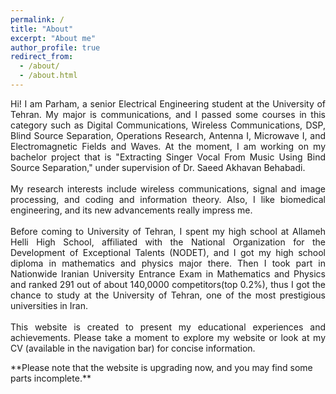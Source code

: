 ```yaml
---
permalink: /
title: "About"
excerpt: "About me"
author_profile: true
redirect_from: 
  - /about/
  - /about.html
---
```

<div style="text-align: justify">  

Hi! I am Parham, a senior Electrical Engineering student at the University of Tehran. My major is communications, and I passed some courses in this category such as Digital Communications, Wireless Communications, DSP, Blind Source Separation, Operations Research, Antenna I, Microwave I, and Electromagnetic Fields and Waves. At the moment, I am working on my bachelor project that is "Extracting Singer Vocal From Music Using Bind Source Separation," under supervision of Dr. Saeed Akhavan Behabadi. 
<br />
<br /> 
My research interests include wireless communications, signal and image processing, and coding and information theory. Also, I like biomedical engineering, and its new advancements really impress me.
<br />
<br />
Before coming to University of Tehran, I spent my high school at Allameh Helli High School, affiliated with the National Organization for the Development of Exceptional Talents (NODET), and I got my high school diploma in mathematics and physics major there. Then I took part in Nationwide Iranian University Entrance Exam in Mathematics and Physics and ranked 291 out of about 140,0000 competitors(top 0.2%), thus I got the chance to study at the University of Tehran, one of the most prestigious universities in Iran.
<br />
<br />
This website is created to present my educational experiences and achievements. Please take a moment to explore my website or look at my CV (available in the navigation bar) for concise information.
<br />
</div>
**Please note that the website is upgrading now, and you may find some parts incomplete.**


<!---
Being in a competitive educational environment makes me a hardworking, responsible, and organized person. These features and my continual passion for enhancing my knowledge and experience and learning new technologies have equipped me with a unique set of abilities that make me well prepared to pursue further, advanced work in the academic profession. 
--->
